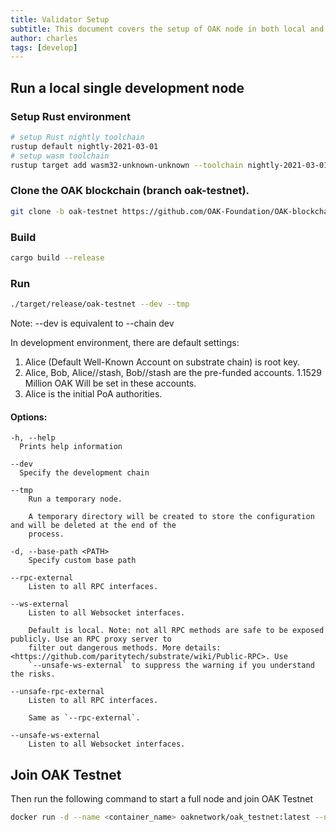 ```yaml
---
title: Validator Setup
subtitle: This document covers the setup of OAK node in both local and testnet network
author: charles
tags: [develop]
---
```


## Run a local single development node

### Setup Rust environment

```bash
# setup Rust nightly toolchain
rustup default nightly-2021-03-01
# setup wasm toolchain
rustup target add wasm32-unknown-unknown --toolchain nightly-2021-03-01
```

### Clone the OAK blockchain (branch oak-testnet).

```bash
git clone -b oak-testnet https://github.com/OAK-Foundation/OAK-blockchain.git
```

### Build

```bash
cargo build --release
```

### Run

```bash
./target/release/oak-testnet --dev --tmp
```

Note: --dev is equivalent to --chain dev

In development environment, there are default settings:
1. Alice (Default Well-Known Account on substrate chain) is root key.
2. Alice, Bob, Alice//stash, Bob//stash are the pre-funded accounts. 1.1529 Million OAK Will be set in these accounts.
3. Alice is the initial PoA authorities.

#### Options:
```
-h, --help
  Prints help information

--dev
  Specify the development chain

--tmp
    Run a temporary node.

    A temporary directory will be created to store the configuration and will be deleted at the end of the
    process.

-d, --base-path <PATH>
    Specify custom base path

--rpc-external
    Listen to all RPC interfaces.

--ws-external
    Listen to all Websocket interfaces.

    Default is local. Note: not all RPC methods are safe to be exposed publicly. Use an RPC proxy server to
    filter out dangerous methods. More details: <https://github.com/paritytech/substrate/wiki/Public-RPC>. Use
    `--unsafe-ws-external` to suppress the warning if you understand the risks.

--unsafe-rpc-external
    Listen to all RPC interfaces.

    Same as `--rpc-external`.

--unsafe-ws-external
    Listen to all Websocket interfaces.
```

## Join OAK Testnet

Then run the following command to start a full node and join OAK Testnet

```bash
docker run -d --name <container_name> oaknetwork/oak_testnet:latest --name <node_name>
```
